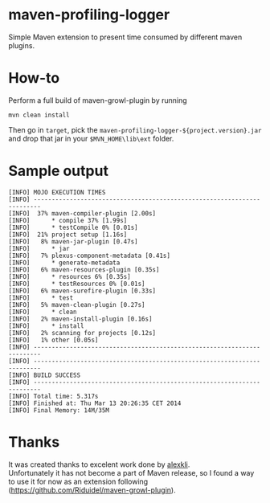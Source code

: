 # maven-profiling-logger #

Simple Maven extension to present time consumed by different maven plugins.

# How-to #

Perform a full build of maven-growl-plugin by running

    mvn clean install

Then go in `target`, pick the `maven-profiling-logger-${project.version}.jar` and drop that jar in your `$MVN_HOME\lib\ext` folder.

# Sample output #

```
[INFO] MOJO EXECUTION TIMES
[INFO] ------------------------------------------------------------------------
[INFO]  37% maven-compiler-plugin [2.00s]
[INFO]      * compile 37% [1.99s]
[INFO]      * testCompile 0% [0.01s]
[INFO]  21% project setup [1.16s]
[INFO]   8% maven-jar-plugin [0.47s]
[INFO]      * jar
[INFO]   7% plexus-component-metadata [0.41s]
[INFO]      * generate-metadata
[INFO]   6% maven-resources-plugin [0.35s]
[INFO]      * resources 6% [0.35s]
[INFO]      * testResources 0% [0.01s]
[INFO]   6% maven-surefire-plugin [0.33s]
[INFO]      * test
[INFO]   5% maven-clean-plugin [0.27s]
[INFO]      * clean
[INFO]   2% maven-install-plugin [0.16s]
[INFO]      * install
[INFO]   2% scanning for projects [0.12s]
[INFO]   1% other [0.05s]
[INFO] ------------------------------------------------------------------------
[INFO] ------------------------------------------------------------------------
[INFO] BUILD SUCCESS
[INFO] ------------------------------------------------------------------------
[INFO] Total time: 5.317s
[INFO] Finished at: Thu Mar 13 20:26:35 CET 2014
[INFO] Final Memory: 14M/35M
```

# Thanks #
It was created thanks to excelent work done by [alexkli]( https://github.com/alexkli/maven/commit/efb72827d2df44abf1114bcc7aeff3efeca2cd55).    
Unfortunately it has not become a part of Maven release, so I found a way to use it for now as an extension following (https://github.com/Riduidel/maven-growl-plugin).

